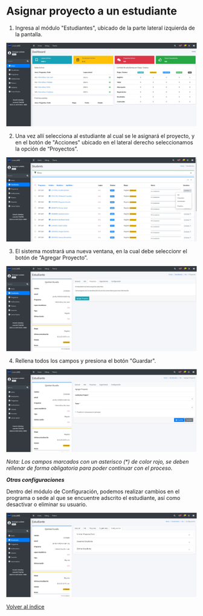 

# Asignar proyecto a un estudiante

1. Ingresa al módulo "Estudiantes", ubicado de la parte lateral izquierda de la pantalla.

![Modulo estudiantes](/docs/resources/estudiante_1.jpg)

2. Una vez allí selecciona al estudiante al cual se le asignará el proyecto, y en el botón de "Acciones" ubicado en el lateral derecho seleccionamos la opción de “Proyectos”.

![Modulo estudiantes](/docs/resources/estudiante_2.jpg)

3. El sistema mostrará una nueva ventana, en la cual debe seleccionr el botón de “Agregar Proyecto”.

![Modulo estudiantes](/docs/resources/estudiante_3.jpg)

4. Rellena todos los campos y presiona el botón "Guardar".

![Modulo estudiantes](/docs/resources/estudiante_4.jpg)

*Nota: Los campos marcados con un asterisco (\*\) de color rojo, se deben rellenar de forma obligatoria para poder continuar con el proceso.*


___Otras configuraciones___

Dentro del módulo de Configuración, podemos realizar cambios en el programa o sede al que se encuentre adscrito el estudiante, así como desactivar o eliminar su usuario. 

![Modulo estudiantes](/docs/resources/estudiante_5.jpg)


[Volver al índice](/docs/index.md)
